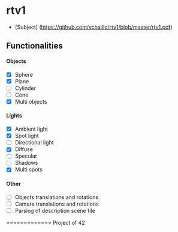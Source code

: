 rtv1
====

* [Subject] (https://github.com/vchaillo/rtv1/blob/master/rtv1.pdf)

## Functionalities

#### Objects
- [x] Sphere
- [x] Plane
- [ ] Cylinder
- [ ] Cone
- [x] Multi objects

#### Lights
- [x] Ambient light
- [x] Spot light
- [ ] Directional light
- [x] Diffuse
- [ ] Specular
- [ ] Shadows
- [x] Multi spots

#### Other
- [ ] Objects translations and rotations
- [ ] Camera translations and rotations
- [ ] Parsing of description scene file

=============
Project of 42
